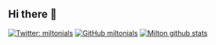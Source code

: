 ## Hi there 👋
[![Twitter: miltonials](https://img.shields.io/twitter/follow/miltonials?style=social)](https://twitter.com/miltonials)   [![GitHub miltonials](https://img.shields.io/github/followers/miltonials?label=follow&style=social)](https://github.com/LeonidasEsteban)
[![Milton github stats](https://github-readme-stats.vercel.app/api?username=miltonials)](https://github.com/anuraghazra/github-readme-stats)
